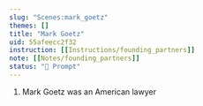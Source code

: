 ```yaml
---
slug: "Scenes:mark_goetz"
themes: []
title: "Mark Goetz"
uid: 55afeecc2f32
instruction: [[Instructions/founding_partners]]
note: [[Notes/founding_partners]]
status: "💬 Prompt"
---
```

1. Mark Goetz was an American lawyer
